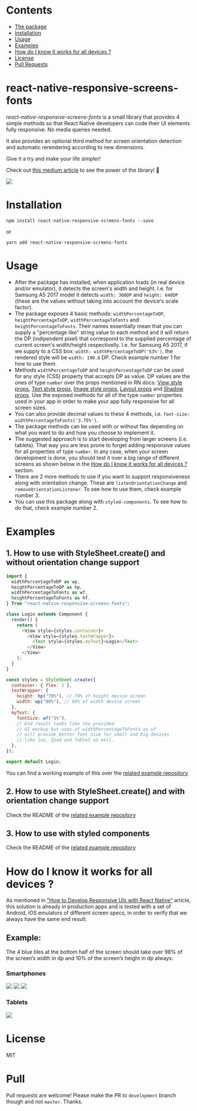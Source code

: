 # Contents

- [The package](#react-native-responsive-screens-fonts)
- [Installation](#installation)
- [Usage](#usage)
- [Examples](#examples)
- [How do I know it works for all devices ?](#example)
- [License](#license)
- [Pull Requests](#pull)

# react-native-responsive-screens-fonts

<i>react-native-responsive-screens-fonts</i> is a small library that provides 4 simple methods so that React Native developers can code their UI elements fully responsive. No media queries needed.

It also provides an optional third method for screen orientation detection and automatic rerendering according to new dimensions.

Give it a try and make your life simpler!

Check out [this medium article](https://medium.com/react-native-training/build-responsive-react-native-views-for-any-device-and-support-orientation-change-1c8beba5bc23) to see the power of the library! 🚀

<img src="https://cdn-images-1.medium.com/max/800/1*BWpx3uRPlWByahoXA6M-BQ.jpeg" />

# Installation

`npm install react-native-responsive-screens-fonts --save`

or 

`yarn add react-native-responsive-screens-fonts`

# Usage

- After the package has installed, when application loads (in real device and/or emulator), it detects the screen's width and height. I.e. for Samsung A5 2017 model it detects `width: 360DP` and `height: 640DP` (these are the values without taking into account the device's scale factor).
- The package exposes 4 basic methods: `widthPercentageToDP`, `heightPercentageToDP`, `widthPercentageToFonts` and `heightPercentageToFonts`. Their names essentially mean that you can supply a "percentage like" string value to each method and it will return the DP (indipendent pixel) that correspond to the supplied percentage of current screen's width/height respectivelly. I.e. for Samsung A5 2017, if we supply to a CSS box: `width: widthPercentageToDP('53%')`, the rendered style will be `width: 190.8` DP. Check example number 1 for how to use them.
- Methods `widthPercentageToDP` and `heightPercentageToDP` can be used for any style (CSS) property that accepts DP as value. DP values are the ones of type `number` over the props mentioned in RN docs: [View style props](https://facebook.github.io/react-native/docs/view-style-props.html), [Text style props](https://facebook.github.io/react-native/docs/text-style-props.html), [Image style props](https://facebook.github.io/react-native/docs/image-style-props.html), [Layout props](https://facebook.github.io/react-native/docs/layout-props.html) and [Shadow props](https://facebook.github.io/react-native/docs/shadow-props.html). Use the exposed methods for all of the type `number` properties used in your app in order to make your app fully responsive for all screen sizes.
- You can also provide decimal values to these 4 methods, i.e. `font-size: widthPercentageToFonts('3.75%')`.
- The package methods can be used with or without flex depending on what you want to do and how you choose to implement it.
- The suggested approach is to start developing from larger screens (i.e. tablets). That way you are less prone to forget adding responsive values for all properties of type `number`. In any case, when your screen development is done, you should test it over a big range of different screens as shown below in the [How do I know it works for all devices ?](#example) section.
- There are 2 more methods to use if you want to support responsiveness along with orientation change. These are `listenOrientationChange` and `removeOrientationListener`. To see how to use them, check example number 3.
- You can use this package along with `styled-components`. To see how to do that, check example number 2.

# Examples

## 1. How to use with StyleSheet.create() and without orientation change support

```javascript
import {
  widthPercentageToDP as wp,
  heightPercentageToDP as hp,
  widthPercentageToFonts as wf,
  heightPercentageToFonts as hf,
} from "react-native-responsive-screens-fonts";

class Login extends Component {
  render() {
    return (
      <View style={styles.container}>
        <View style={styles.textWrapper}>
          <Text style={styles.myText}>Login</Text>
        </View>
      </View>
    );
  }
}

const styles = StyleSheet.create({
  container: { flex: 1 },
  textWrapper: {
    height: hp("70%"), // 70% of height device screen
    width: wp("80%"), // 80% of width device screen
  },
  myText: {
    fontSize: wf("5%"), 
    // End result looks like the provided 
    // UI mockup but uses of widthPercentageToFonts as wf
    // will provide better font size for small and big devices
    // like ios, Ipad and Tablet as well.                          
  },
});

export default Login;
```

You can find a working example of this over the [related example repository](https://github.com/israr-shaikh/react-native-responsive-screens-fonts/blob/master/examples/responsive-screen/README.md)

## 2. How to use with StyleSheet.create() and with orientation change support

Check the README of the [related example repository](https://github.com/israr-shaikh/react-native-responsive-screens-fonts/blob/master/examples/responsive-screen-orientation-change/README.md)

## 3. How to use with styled components

Check the README of the [related example repository](https://github.com/israr-shaikh/react-native-responsive-screens-fonts/blob/master/examples/responsive-screen-styled-components/README.md)

# How do I know it works for all devices ?

As mentioned in ["How to Develop Responsive UIs with React Native"](https://medium.com/building-with-react-native/how-to-develop-responsive-uis-with-react-native-1x03-a448097c9503) article, this solution is already in production apps and is tested with a set of Android, iOS emulators of different screen specs, in order to verify that we always have the same end result.

## Example:

The 4 blue tiles at the bottom half of the screen should take over 98% of the screen’s width in dp and 10% of the screen’s height in dp always:

### Smartphones

<img src="https://cdn-images-1.medium.com/max/800/1*aoIGDVNrcvIw_4NRqRtHTA.png" />
<img src="https://cdn-images-1.medium.com/max/800/1*Yl9k-Lxg9jxJ9g00qmRlIA.png" />
<img src="https://cdn-images-1.medium.com/max/800/1*rE43O18nt4_ECUvXr_fSZA.png" />

### Tablets

<img src="https://cdn-images-1.medium.com/max/800/1*3uJUPxITidUJAokwB8BokQ.png" />

# License

MIT

# Pull

Pull requests are welcome! Please make the PR to `development` branch though and not `master`. Thanks.
